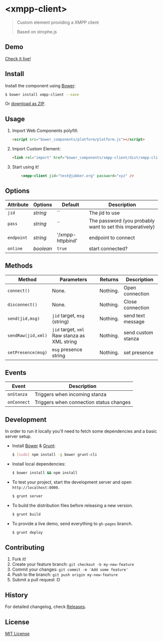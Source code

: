 # &lt;xmpp-client&gt;

> Custom element providing a XMPP client
>
> Based on strophe.js

## Demo

[Check it live!](http://h0ru5.github.io/xmpp-client)

## Install

Install the component using [Bower](http://bower.io/):

```sh
$ bower install xmpp-client --save
```

Or [download as ZIP](https://github.com/h0ru5/xmpp-client/archive/master.zip).

## Usage

1. Import Web Components polyfill:

    ```html
    <script src="bower_components/platform/platform.js"></script>
    ```

2. Import Custom Element:

    ```html
    <link rel="import" href="bower_components/xmpp-client/dist/xmpp-client.html">
    ```

3. Start using it!

    ```html
        <xmpp-client jid="test@jabber.org" password="xyz" />
    ```

## Options

Attribute     | Options     | Default      | Description
---           | ---         | ---          | ---
`jid`        | *string*    | ``           | The jid to use
`pass`        | *string*    | ``           | The password (you probably want to set this imperatively)
`endpoint`       | *string*    | '/xmpp-httpbind'      | endpoint to connect
``online``      | *boolean*   | `true`       | start connected?




## Methods

Method        | Parameters   | Returns     | Description
---           | ---          | ---         | ---
`connect()`    | None.        | Nothing.    | Open connection
`disconnect()`    | None.        | Nothing.    | Close connection
`send(jid,msg)`    | `jid` target,  `msg` (string)        | Nothing.    | send text message
`sendRaw(jid,xml)`    | `jid` target,  `xml` Raw stanza as XML string        | Nothing.    | send custom stanza
`setPresence(msg)`    | `msg` presence string        | Nothing.    | set presence


## Events

Event         | Description
---           | ---
`onStanza` | Triggers when incoming stanza
`onConnect` | Triggers when connection status changes

## Development

In order to run it locally you'll need to fetch some dependencies and a basic server setup.

* Install [Bower](http://bower.io/) & [Grunt](http://gruntjs.com/):

    ```sh
    $ [sudo] npm install -g bower grunt-cli
    ```

* Install local dependencies:

    ```sh
    $ bower install && npm install
    ```

* To test your project, start the development server and open `http://localhost:8000`.

    ```sh
    $ grunt server
    ```

* To build the distribution files before releasing a new version.

    ```sh
    $ grunt build
    ```

* To provide a live demo, send everything to `gh-pages` branch.

    ```sh
    $ grunt deploy
    ```

## Contributing

1. Fork it!
2. Create your feature branch: `git checkout -b my-new-feature`
3. Commit your changes: `git commit -m 'Add some feature'`
4. Push to the branch: `git push origin my-new-feature`
5. Submit a pull request :D

## History

For detailed changelog, check [Releases](https://github.com/h0ru5/xmpp-client/releases).

## License

[MIT License](http://opensource.org/licenses/MIT)
